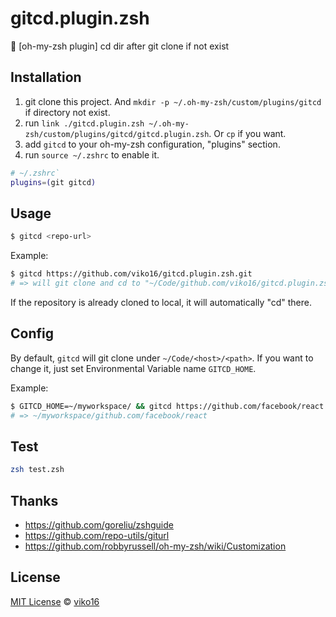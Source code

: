 # gitcd.plugin.zsh
👷 [oh-my-zsh plugin] cd dir after git clone if not exist

## Installation

1. git clone this project. And `mkdir -p ~/.oh-my-zsh/custom/plugins/gitcd` if directory not exist.
2. run `link ./gitcd.plugin.zsh ~/.oh-my-zsh/custom/plugins/gitcd/gitcd.plugin.zsh`. Or `cp` if you want.
3. add `gitcd` to your oh-my-zsh configuration, "plugins" section.
4. run `source ~/.zshrc` to enable it.

```sh
# ~/.zshrc`
plugins=(git gitcd)
```

## Usage

```sh
$ gitcd <repo-url>
```

Example:

```sh
$ gitcd https://github.com/viko16/gitcd.plugin.zsh.git
# => will git clone and cd to "~/Code/github.com/viko16/gitcd.plugin.zsh"
```

If the repository is already cloned to local, it will automatically "cd" there.

## Config

By default, `gitcd` will git clone under `~/Code/<host>/<path>`.
If you want to change it, just set Environmental Variable name `GITCD_HOME`.

Example:
```sh
$ GITCD_HOME=~/myworkspace/ && gitcd https://github.com/facebook/react
# => ~/myworkspace/github.com/facebook/react
```

## Test

```sh
zsh test.zsh
```

## Thanks
- https://github.com/goreliu/zshguide
- https://github.com/repo-utils/giturl
- https://github.com/robbyrussell/oh-my-zsh/wiki/Customization

## License

[MIT License](https://opensource.org/licenses/MIT) © [viko16](https://github.com/viko16)

